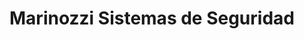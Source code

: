 ---
title: "Marinozzi Sistemas de Seguridad"
url: /rafaela/marinozzi-sistemas-de-seguridad/
shop: seguridad
---